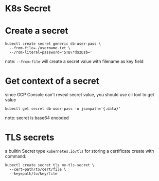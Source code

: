 # K8s Secret

# Create a secret
```shell
kubectl create secret generic db-user-pass \
  --from-file=./username.txt \
  --/rom-literal=password='S!B\*d$zDsb='
```
note: `--from-file` will create a secret value with filename as key field


# Get context of a secret
since GCP Console can't reveal secret value, you should use cli tool to get value

```shell
kubectl get secret db-user-pass -o jsonpath='{.data}'
```

note: secret is base64 encoded

# TLS secrets
a builtin Secret type `kubernetes.io/tls` for storing a certificate
create with command:
```shell
kubectl create secret tls my-tls-secret \
  --cert=path/to/cert/file \
  --key=path/to/key/file
```